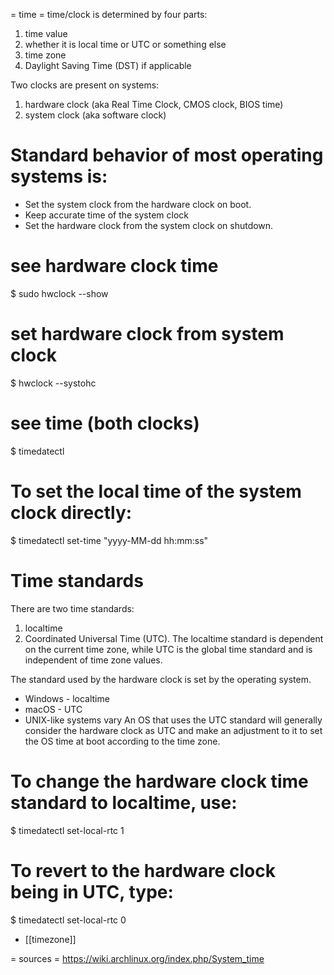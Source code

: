 = time =
time/clock is determined by four parts:
1. time value
2. whether it is local time or UTC or something else
3. time zone
4. Daylight Saving Time (DST) if applicable


Two clocks are present on systems:
1. hardware clock (aka Real Time Clock, CMOS clock, BIOS time)
2. system clock (aka software clock)

# Standard behavior of most operating systems is:
- Set the system clock from the hardware clock on boot.
- Keep accurate time of the system clock
- Set the hardware clock from the system clock on shutdown.

# see hardware clock time
$ sudo hwclock --show

# set hardware clock from system clock
$ hwclock --systohc

# see time (both clocks)
$ timedatectl

# To set the local time of the system clock directly:
$ timedatectl set-time "yyyy-MM-dd hh:mm:ss"

# Time standards
There are two time standards:
1. localtime
2. Coordinated Universal Time (UTC).
The localtime standard is dependent on the current time zone, while UTC is the global time standard and is independent of time zone values.

The standard used by the hardware clock is set by the operating system.
- Windows - localtime
- macOS - UTC
- UNIX-like systems vary
An OS that uses the UTC standard will generally consider the hardware clock as UTC and make an adjustment to it to set the OS time at boot according to the time zone.


# To change the hardware clock time standard to localtime, use:
$ timedatectl set-local-rtc 1
# To revert to the hardware clock being in UTC, type:
$ timedatectl set-local-rtc 0

* [[timezone]]

= sources =
https://wiki.archlinux.org/index.php/System_time



